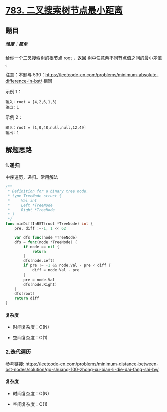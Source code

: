 # [783. 二叉搜索树节点最小距离](https://leetcode-cn.com/problems/minimum-distance-between-bst-nodes/)

## 题目

##### 难度：简单

给你一个二叉搜索树的根节点 root ，返回 树中任意两不同节点值之间的最小差值 。

注意：本题与 530：https://leetcode-cn.com/problems/minimum-absolute-difference-in-bst/ 相同



示例 1：

~~~
输入：root = [4,2,6,1,3]
输出：1
~~~


示例 2：

~~~
输入：root = [1,0,48,null,null,12,49]
输出：1
~~~

## 解题思路

### 1.递归

中序遍历，递归。常用解法

~~~go
/**
 * Definition for a binary tree node.
 * type TreeNode struct {
 *     Val int
 *     Left *TreeNode
 *     Right *TreeNode
 * }
 */
func minDiffInBST(root *TreeNode) int {
    pre, diff :=-1, 1 << 62

    var dfs func(node *TreeNode)
    dfs = func(node *TreeNode) {
        if node == nil {
            return 
        }
        dfs(node.Left)
        if pre != -1 && node.Val - pre < diff {
            diff = node.Val - pre
        }
        pre = node.Val
        dfs(node.Right)
    }
    dfs(root)
    return diff
}

~~~

#### 复杂度

- 时间复杂度：O(N)

- 空间复杂度：O(1)

### 2.迭代遍历

参考链接: https://leetcode-cn.com/problems/minimum-distance-between-bst-nodes/solution/go-shuang-100-zhong-xu-bian-li-die-dai-fang-shi-by/

#### 复杂度

- 时间复杂度：O(N)

- 空间复杂度：O(1)